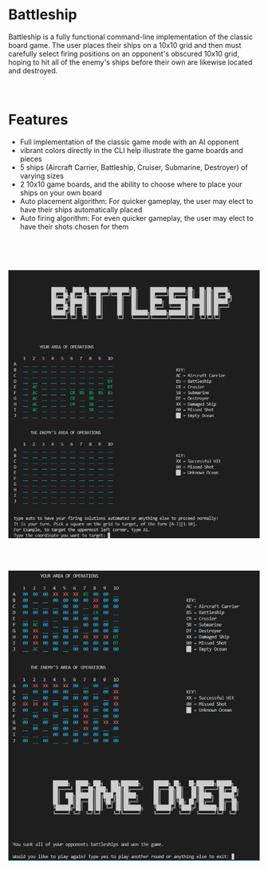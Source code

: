 # Battleship 
Battleship is a fully functional command-line implementation of the classic board game. The user places their ships on a 10x10 grid and then must carefully select firing positions on an opponent's obscured 10x10 grid, hoping to hit all of the enemy's ships before their own are likewise located and destroyed.
</br>
</br>
</br>
# Features
- Full implementation of the classic game mode with an AI opponent
- vibrant colors directly in the CLI help illustrate the game boards and pieces
- 5 ships (Aircraft Carrier, Battleship, Cruiser, Submarine, Destroyer) of varying sizes
- 2 10x10 game boards, and the ability to choose where to place your ships on your own board
- Auto placement algorithm: For quicker gameplay, the user may elect to have their ships automatically placed
- Auto firing algorithm: For even quicker gameplay, the user may elect to have their shots chosen for them

</br>
</br>
</br>

![Battleship beginning](/img/demo-start.png)

</br>
</br>

![Battleship game over](/img/demo-gameover.png)
